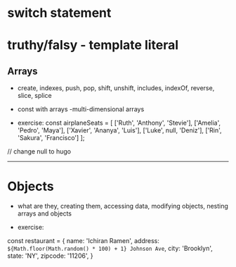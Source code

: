 # switch statement

# truthy/falsy - template literal

## Arrays

-   create, indexes, push, pop, shift, unshift, includes, indexOf, reverse, slice, splice
-   const with arrays
    -multi-dimensional arrays

-   exercise:
    const airplaneSeats = [
    ['Ruth', 'Anthony', 'Stevie'],
    ['Amelia', 'Pedro', 'Maya'],
    ['Xavier', 'Ananya', 'Luis'],
    ['Luke', null, 'Deniz'],
    ['Rin', 'Sakura', 'Francisco']
    ];

// change null to hugo

<!-- airplaneSeats[3].splice(1, 1, "Hugo"); -->

---

# Objects

-   what are they, creating them, accessing data, modifying objects, nesting arrays and objects

-   exercise:

const restaurant = {
name: 'Ichiran Ramen',
address: `${Math.floor(Math.random() * 100) + 1} Johnson Ave`,
city: 'Brooklyn',
state: 'NY',
zipcode: '11206',
}
